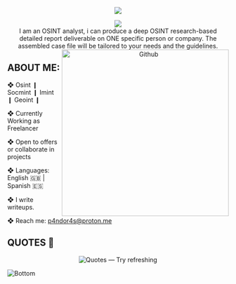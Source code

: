 <p align="center">
<img src="https://user-images.githubusercontent.com/126393691/221411834-79cb7c40-9029-4c51-b34b-6e8cbba50be9.png">
   
<p align="center">
<img src="https://readme-typing-svg.demolab.com?font=Modak&size=30&pause=1000&color=000000&width=700&lines=%E7%82%8E%E7%82%8E%E7%82%8E%E7%82%8E+%E2%9D%83+WELCOME+TO+PANDORA+%E2%9D%83+%E7%82%8E%E7%82%8E%E7%82%8E%E7%82%8E">
 
<br>
I am an OSINT analyst, i can produce a deep OSINT research-based detailed report deliverable on ONE specific person or company. The assembled case file will be tailored to your needs and the guidelines.    
  
<br>
<img width="380" align="right" alt="Github"
src="https://user-images.githubusercontent.com/126393691/221874272-a1bd6e6d-1428-4a85-a47c-63c988c07f82.png" 
/>

## ABOUT ME: 

❖  Osint ❙ Socmint ❙  Imint ❙ Geoint ❙ 
    
❖ Currently Working as Freelancer
  
❖ Open to offers or  collaborate in projects 
  
❖ Languages: English 🇬🇧 | Spanish 🇪🇸
  
❖ I write writeups.  
  
❖ Reach me: p4ndor4s@proton.me 

<h2 align="Left">QUOTES 📝</h2>

<p align="center"> <img src="https://quotes-github-readme.vercel.app/api?type=horizontal&theme=dark" loading="lazy" alt="Quotes — Try refreshing" /> </p>
  
![Bottom](https://user-images.githubusercontent.com/126393691/222103504-e265417b-a282-4fef-9449-77980ae01ea8.svg)
